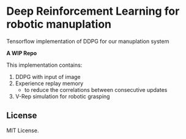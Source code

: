 # Deep Reinforcement Learning for robotic manuplation

Tensorflow implementation of DDPG for our manuplation system  

**A WIP Repo**

This implementation contains:

1. DDPG with input of image  
2. Experience replay memory  
    - to reduce the correlations between consecutive updates  
3. V-Rep simulation for robotic grasping  

## License

MIT License.
